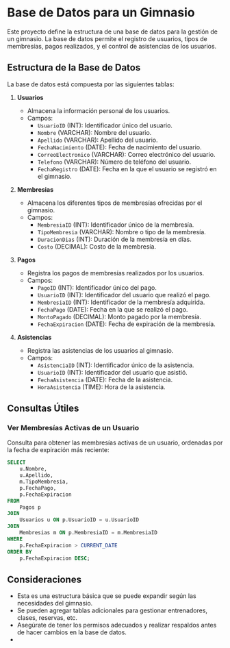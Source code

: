 # Base de Datos para un Gimnasio

Este proyecto define la estructura de una base de datos para la gestión de un gimnasio. La base de datos permite el registro de usuarios, tipos de membresías, pagos realizados, y el control de asistencias de los usuarios.

## Estructura de la Base de Datos

La base de datos está compuesta por las siguientes tablas:

1. **Usuarios**
   - Almacena la información personal de los usuarios.
   - Campos:
     - `UsuarioID` (INT): Identificador único del usuario.
     - `Nombre` (VARCHAR): Nombre del usuario.
     - `Apellido` (VARCHAR): Apellido del usuario.
     - `FechaNacimiento` (DATE): Fecha de nacimiento del usuario.
     - `CorreoElectronico` (VARCHAR): Correo electrónico del usuario.
     - `Telefono` (VARCHAR): Número de teléfono del usuario.
     - `FechaRegistro` (DATE): Fecha en la que el usuario se registró en el gimnasio.

2. **Membresias**
   - Almacena los diferentes tipos de membresías ofrecidas por el gimnasio.
   - Campos:
     - `MembresiaID` (INT): Identificador único de la membresía.
     - `TipoMembresia` (VARCHAR): Nombre o tipo de la membresía.
     - `DuracionDias` (INT): Duración de la membresía en días.
     - `Costo` (DECIMAL): Costo de la membresía.

3. **Pagos**
   - Registra los pagos de membresías realizados por los usuarios.
   - Campos:
     - `PagoID` (INT): Identificador único del pago.
     - `UsuarioID` (INT): Identificador del usuario que realizó el pago.
     - `MembresiaID` (INT): Identificador de la membresía adquirida.
     - `FechaPago` (DATE): Fecha en la que se realizó el pago.
     - `MontoPagado` (DECIMAL): Monto pagado por la membresía.
     - `FechaExpiracion` (DATE): Fecha de expiración de la membresía.

4. **Asistencias**
   - Registra las asistencias de los usuarios al gimnasio.
   - Campos:
     - `AsistenciaID` (INT): Identificador único de la asistencia.
     - `UsuarioID` (INT): Identificador del usuario que asistió.
     - `FechaAsistencia` (DATE): Fecha de la asistencia.
     - `HoraAsistencia` (TIME): Hora de la asistencia.

## Consultas Útiles

### Ver Membresías Activas de un Usuario

Consulta para obtener las membresías activas de un usuario, ordenadas por la fecha de expiración más reciente:

```sql
SELECT 
    u.Nombre, 
    u.Apellido, 
    m.TipoMembresia, 
    p.FechaPago, 
    p.FechaExpiracion 
FROM 
    Pagos p
JOIN 
    Usuarios u ON p.UsuarioID = u.UsuarioID
JOIN 
    Membresias m ON p.MembresiaID = m.MembresiaID
WHERE 
    p.FechaExpiracion > CURRENT_DATE
ORDER BY 
    p.FechaExpiracion DESC;
```

## Consideraciones

- Esta es una estructura básica que se puede expandir según las necesidades del gimnasio.
- Se pueden agregar tablas adicionales para gestionar entrenadores, clases, reservas, etc.
- Asegúrate de tener los permisos adecuados y realizar respaldos antes de hacer cambios en la base de datos.
- 
